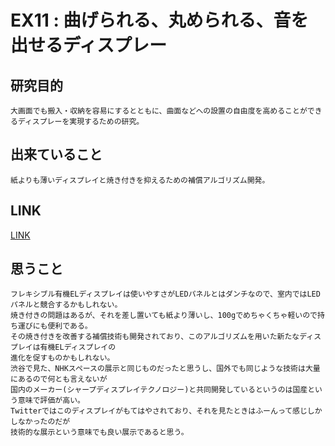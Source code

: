 
# EX11 : 曲げられる、丸められる、音を出せるディスプレー

## 研究目的
    大画面でも搬入・収納を容易にするとともに、曲面などへの設置の自由度を高めることができるディスプレーを実現するための研究。

## 出来ていること
    紙よりも薄いディスプレイと焼き付きを抑えるための補償アルゴリズム開発。  

## LINK

[LINK](https://www.nhk.or.jp/strl/open2022/tenji/11/index.html)

## 思うこと
    フレキシブル有機ELディスプレイは使いやすさがLEDパネルとはダンチなので、室内ではLEDパネルと競合するかもしれない。  
    焼き付きの問題はあるが、それを差し置いても紙より薄いし、100gでめちゃくちゃ軽いので持ち運びにも便利である。  
    その焼き付きを改善する補償技術も開発されており、このアルゴリズムを用いた新たなディスプレイは有機ELディスプレイの  
    進化を促すものかもしれない。  
    渋谷で見た、NHKスペースの展示と同じものだったと思うし、国外でも同じような技術は大量にあるので何とも言えないが  
    国内のメーカー(シャープディスプレイテクノロジー)と共同開発しているというのは国産という意味で評価が高い。  
    Twitterではこのディスプレイがもてはやされており、それを見たときはふーんって感じしかしなかったのだが  
    技術的な展示という意味でも良い展示であると思う。  

